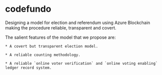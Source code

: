 # codefundo
Designing a model for election and referendum using Azure Blockchain making the procedure reliable, transparent and covert.

The salient features of the model that we propose are:
``` 
* A covert but transparent election model.

* A reliable counting methodology.

* A reliable `online voter verification` and `online voting enabling` ledger record system.
```
